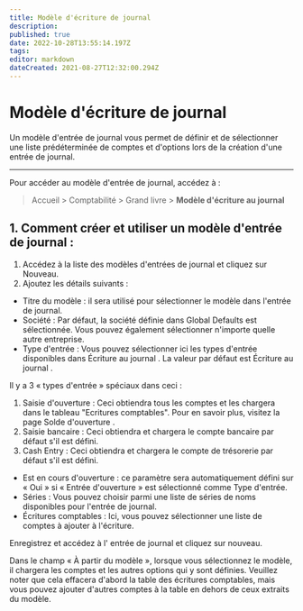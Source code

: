 ```yaml
---
title: Modèle d'écriture de journal
description: 
published: true
date: 2022-10-28T13:55:14.197Z
tags: 
editor: markdown
dateCreated: 2021-08-27T12:32:00.294Z
---
```


# Modèle d'écriture de journal

Un modèle d'entrée de journal vous permet de définir et de sélectionner une liste prédéterminée de comptes et d'options lors de la création d'une entrée de journal.

---

Pour accéder au modèle d'entrée de journal, accédez à :

> Accueil > Comptabilité > Grand livre > **Modèle d'écriture au journal**

## 1. Comment créer et utiliser un modèle d'entrée de journal : 

1. Accédez à la liste des modèles d'entrées de journal et cliquez sur Nouveau.
2. Ajoutez les détails suivants :
- Titre du modèle : il sera utilisé pour sélectionner le modèle dans l'entrée de journal.
- Société : Par défaut, la société définie dans Global Defaults est sélectionnée. Vous pouvez également sélectionner n'importe quelle autre entreprise.
- Type d'entrée : Vous pouvez sélectionner ici les types d'entrée disponibles dans Écriture au journal . La valeur par défaut est Écriture au journal .

Il y a 3 « types d'entrée » spéciaux dans ceci :

1. Saisie d'ouverture : Ceci obtiendra tous les comptes et les chargera dans le tableau "Ecritures comptables". Pour en savoir plus, visitez la page Solde d'ouverture .
2. Saisie bancaire : Ceci obtiendra et chargera le compte bancaire par défaut s'il est défini.
3. Cash Entry : Ceci obtiendra et chargera le compte de trésorerie par défaut s'il est défini.

- Est en cours d'ouverture : ce paramètre sera automatiquement défini sur « Oui » si « Entrée d'ouverture » ​​est sélectionné comme Type d'entrée.
- Séries : Vous pouvez choisir parmi une liste de séries de noms disponibles pour l'entrée de journal.
- Écritures comptables : Ici, vous pouvez sélectionner une liste de comptes à ajouter à l'écriture.

Enregistrez et accédez à l' entrée de journal et cliquez sur nouveau.

Dans le champ « À partir du modèle », lorsque vous sélectionnez le modèle, il chargera les comptes et les autres options qui y sont définies. Veuillez noter que cela effacera d'abord la table des écritures comptables, mais vous pouvez ajouter d'autres comptes à la table en dehors de ceux extraits du modèle.
